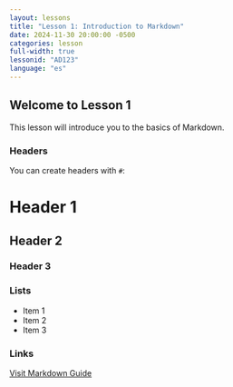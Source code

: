 ```yaml
---
layout: lessons
title: "Lesson 1: Introduction to Markdown"
date: 2024-11-30 20:00:00 -0500
categories: lesson
full-width: true
lessonid: "AD123"
language: "es"
---
```


## Welcome to Lesson 1

This lesson will introduce you to the basics of Markdown.

### Headers

You can create headers with `#`:

# Header 1
## Header 2
### Header 3

### Lists

- Item 1
- Item 2
- Item 3

### Links

[Visit Markdown Guide](https://www.markdownguide.org/)

